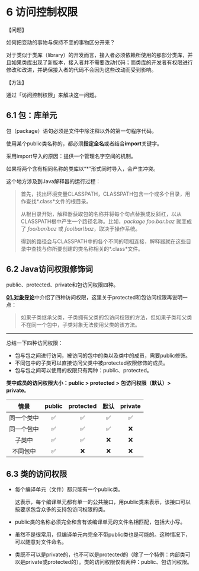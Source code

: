 # 6 访问控制权限

【问题】

如何把变动的事物与保持不变的事物区分开来？

对于类似于类库（library）的开发而言，接入者必须依赖所使用的那部分类库，并且如果类库出现了新版本，接入者并不需要改动代码；而类库的开发者有权限进行修改和改进，并确保接入者的代码不会因为这些改动而受到影响。

【方法】

通过「访问控制权限」来解决这一问题。

## 6.1 包：库单元

包（package）语句必须是文件中除注释以外的第一句程序代码。

使用某个public类名称的，都必须**指定全名**或者结合**import**关键字。

采用import导入的原因：提供一个管理名字空间的机制。

如果将两个含有相同名称的类库以“*”形式同时导入，会产生冲突。



这个地方涉及到Java解释器的运行过程：

> 首先，找出环境变量CLASSPATH，CLASSPATH包含一个或多个目录，用作查找*.class*文件的根目录。
>
> 从根目录开始，解释器获取包的名称并将每个句点替换成反斜杠，以从CLASSPATH根中产生一个路径名称。比如，*package foo.bar.baz* 就变成了 *foo/bar/baz* 或 *foo\bar\baz*，取决于操作系统。
>
> 得到的路径会与CLASSPATH中的各个不同的项相连接，解释器就在这些目录中查找与你所要创建的类名称相关的*.class*文件。

## 6.2 Java访问权限修饰词

public、protected、private和包访问权限四种。

[**01.对象导论**](https://github.com/youngmeng/Java-Notes/blob/develop/01.%E5%AF%B9%E8%B1%A1%E5%AF%BC%E8%AE%BA.md)中介绍了四种访问权限，这里关于protected和包访问权限再说明一点：

> 如果子类继承父类，子类拥有父类的包访问权限的方法，但如果子类和父类不在同一个包中，子类对象无法使用父类的该方法。

---

总结一下四种访问权限：

- 包与包之间进行访问，被访问的包中的类以及类中的成员，需要public修饰。
- 不同包中的子类可以直接访问父类中被protected权限修饰的成员。
- 包与包之间可以使用的权限只有两种：public、protected。

**类中成员的访问权限大小：public > protected > 包访问权限（默认）> private**。

|  情景   | public | protected |  默认  | private |
| :---: | :----: | :-------: | :--: | :-----: |
| 同一个类中 |   ✅    |     ✅     |  ✅   |    ✅    |
| 同一个包中 |   ✅    |     ✅     |  ✅   |    ❌    |
|  子类中  |   ✅    |     ✅     |  ❌   |    ❌    |
| 不同包中  |   ✅    |     ❌     |  ❌   |    ❌    |



## 6.3 类的访问权限

- 每个编译单元（文件）都只能有一个public类。

  这表示，每个编译单元都有单一的公共接口，用public类来表示，该接口可以按要求包含众多的支持包访问权限的类。

- public类的名称必须完全和含有该编译单元的文件名相匹配，包括大小写。

- 虽然不是很常用，但编译单元内完全不带public类也是可能的。这种情况下，可以随意对文件命名。

- 类既不可以是private的，也不可以是protected的（除了一个特例：内部类可以是private或protected的）。类的访问权限仅有两种：public、包访问权限。

  ​